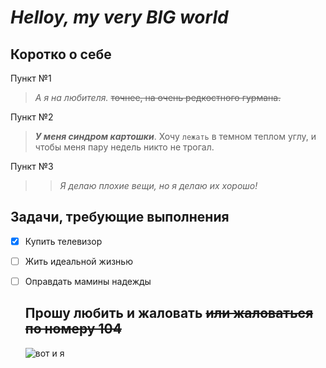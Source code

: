 # _Helloy, my very BIG world_

## Коротко о себе
Пункт №1

 >*А я на любителя.*
~~точнее, на очень редкостного гурмана.~~

Пункт №2

>***У меня синдром картошки***. Хочу `лежать` в темном теплом углу, и чтобы меня пару недель никто не трогал.

Пункт №3

>>_Я делаю плохие вещи, но я делаю их хорошо!_ 

## Задачи, требующие выполнения

- [x] Купить телевизор
- [ ] Жить идеальной жизнью
- [ ] Оправдать мамины надежды
  
  ## **Прошу любить и жаловать** ~~или жаловаться по номеру 104~~

  ![вот и я ](https://www.google.com/imgres?imgurl=https://upload.wikimedia.org/wikipedia/commons/thumb/4/4e/Macaca_nigra_self-portrait_large.jpg/1200px-Macaca_nigra_self-portrait_large.jpg&imgrefurl=https://ru.wikipedia.org/wiki/%25D0%25A1%25D0%25B5%25D0%25BB%25D1%2584%25D0%25B8_%25D0%25BE%25D0%25B1%25D0%25B5%25D0%25B7%25D1%258C%25D1%258F%25D0%25BD%25D1%258B&h=1661&w=1200&tbnid=egfECp3AioyoQM&tbnh=264&tbnw=191&usg=AI4_-kQImE7ZJgLGkmVHh_X0_FiG0bVMSA&vet=1&docid=HBIKH8h6rBZzYM](https://avatars.githubusercontent.com/u/149007689?s=400&u=d1baf0203cee0311f2d9e8397102268befe9174e&v=4)https://avatars.githubusercontent.com/u/149007689?s=400&u=d1baf0203cee0311f2d9e8397102268befe9174e&v=4](https://avatars.githubusercontent.com/u/149007689?s=400&u=d1baf0203cee0311f2d9e8397102268befe9174e&v=4)https://avatars.githubusercontent.com/u/149007689?s=400&u=d1baf0203cee0311f2d9e8397102268befe9174e&v=4)
